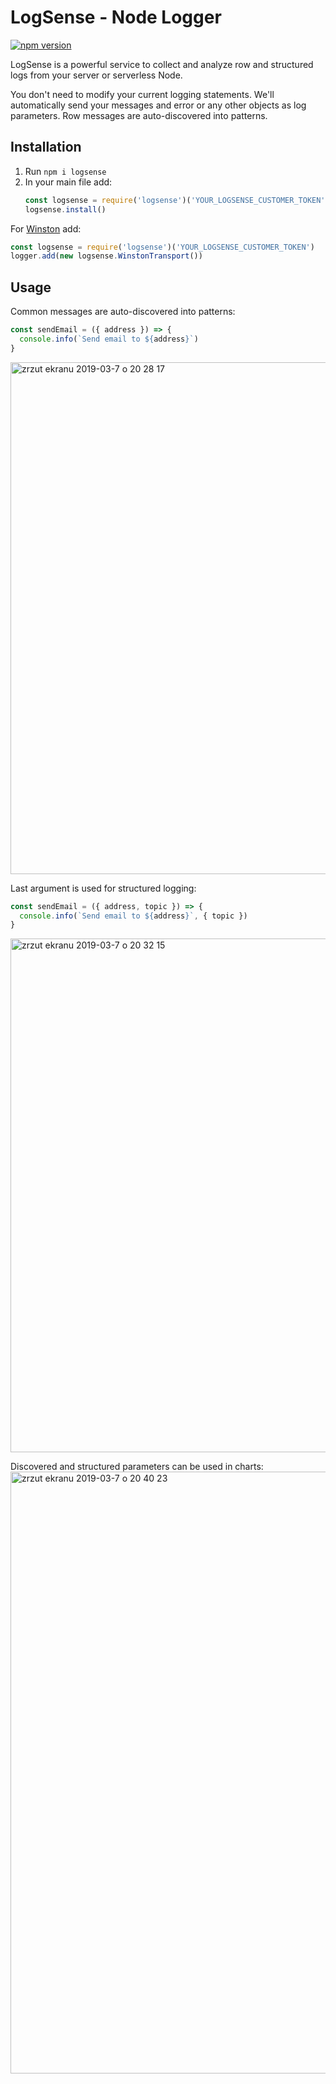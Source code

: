 # LogSense - Node Logger

[![npm version](https://badge.fury.io/js/logsense.svg)](https://badge.fury.io/js/logsense)

LogSense is a powerful service to collect and analyze row and structured logs from your server or serverless Node.

You don't need to modify your current logging statements. We'll automatically send your messages and error or any other objects as log parameters. Row messages are auto-discovered into patterns.

## Installation

1. Run `npm i logsense`
2. In your main file add:
    ```javascript
    const logsense = require('logsense')('YOUR_LOGSENSE_CUSTOMER_TOKEN')
    logsense.install()
    ```

For [Winston](https://github.com/winstonjs/winston) add:

```javascript
const logsense = require('logsense')('YOUR_LOGSENSE_CUSTOMER_TOKEN')
logger.add(new logsense.WinstonTransport())
```

## Usage

Common messages are auto-discovered into patterns:

```javascript
const sendEmail = ({ address }) => {
  console.info(`Send email to ${address}`)
}
```
<img width="819" alt="zrzut ekranu 2019-03-7 o 20 28 17" src="https://user-images.githubusercontent.com/1618590/53983582-cb289b00-4117-11e9-983d-2802957b7eb5.png">

Last argument is used for structured logging:

```javascript
const sendEmail = ({ address, topic }) => {
  console.info(`Send email to ${address}`, { topic })
}
```
<img width="822" alt="zrzut ekranu 2019-03-7 o 20 32 15" src="https://user-images.githubusercontent.com/1618590/53983702-1d69bc00-4118-11e9-94e1-5055e31ea7bc.png">

Discovered and structured parameters can be used in charts:
<img width="963" alt="zrzut ekranu 2019-03-7 o 20 40 23" src="https://user-images.githubusercontent.com/1618590/53984237-4048a000-4119-11e9-9c78-28fd243c4c96.png">
